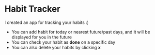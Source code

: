 # Habit Tracker

I created an app for tracking your habits :)  

- You can add habit for today or nearest future/past days, and it will be displayed for you in the future
- You can check your habit as **done** on a specific day
- You can also delete your habits by clicking **x**
